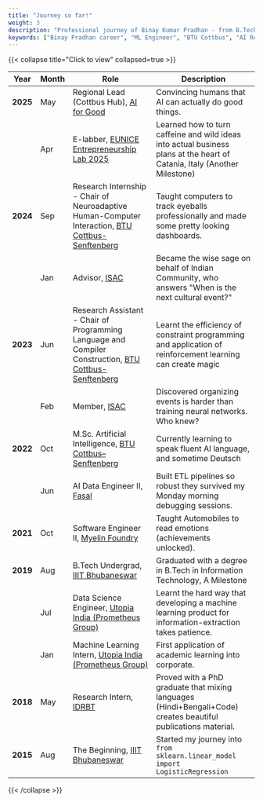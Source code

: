```yaml
---
title: "Journey so far!"
weight: 3
description: "Professional journey of Binay Kumar Pradhan - from B.Tech at IIIT Bhubaneswar to M.Sc AI at BTU Cottbus, through roles at Utopia India, Myelin Foundry, Fasal, and as a research assistant at BTU Cottbus-Senftenberg Germany."
keywords: ["Binay Pradhan career", "ML Engineer", "BTU Cottbus", "AI Researcher", "machine learning", "Data Scientist"]
---
```

<div id="journey"></div>

{{< collapse title="Click to view" collapsed=true >}}

| Year | Month | Role | Description |
|------|-------|------|-------------|
| **2025** | May | Regional Lead (Cottbus Hub), [AI for Good](https://aiforgood.itu.int/speaker/binay-pradhan/) | Convincing humans that AI can actually do good things. |
|  | Apr | E-labber, [EUNICE Entrepreneurship Lab 2025](https://eunice-university.eu/course/entrepreneurship-lab-2025/) | Learned how to turn caffeine and wild ideas into actual business plans at the heart of Catania, Italy (Another Milestone) |
| **2024** | Sep | Research Internship - Chair of Neuroadaptive Human-Computer Interaction, [BTU Cottbus-Senftenberg](https://www.b-tu.de/en/fg-neuroadaptive-hci) | Taught computers to track eyeballs professionally and made some pretty looking dashboards. |
|  | Jan | Advisor, [ISAC](http://isacottbus-btu.web.app) | Became the wise sage on behalf of Indian Community, who answers "When is the next cultural event?" |
| **2023** | Jun | Research Assistant - Chair of Programming Language and Compiler Construction, [BTU Cottbus-Senftenberg](https://www.b-tu.de/en/programmiersprachen-und-compilerbau) | Learnt the efficiency of constraint programming and application of reinforcement learning can create magic |
|  | Feb | Member, [ISAC](http://isacottbus-btu.web.app) | Discovered organizing events is harder than training neural networks. Who knew? |
| **2022** | Oct | M.Sc. Artificial Intelligence, [BTU Cottbus–Senftenberg](https://www.b-tu.de/en/artificial-intelligence-ms) | Currently learning to speak fluent AI language, and sometime Deutsch |
|  | Jun | AI Data Engineer II, [Fasal](https://fasal.co/) | Built ETL pipelines so robust they survived my Monday morning debugging sessions. |
| **2021** | Oct | Software Engineer II, [Myelin Foundry](https://www.myelinfoundry.com/) | Taught Automobiles to read emotions (achievements unlocked). |
| **2019** | Aug | B.Tech Undergrad, [IIIT Bhubaneswar](https://www.iiit-bh.ac.in/) | Graduated with a degree in B.Tech in Information Technology, A Milestone |
|  | Jul | Data Science Engineer, [Utopia India (Prometheus Group)](https://www.utopiainc.com/) | Learnt the hard way that developing a machine learning product for information-extraction takes patience. |
|  | Jan | Machine Learning Intern, [Utopia India (Prometheus Group)](https://www.utopiainc.com/) | First application of academic learning into corporate. |
| **2018** | May | Research Intern, [IDRBT](https://www.idrbt.ac.in/) | Proved with a PhD graduate that mixing languages (Hindi+Bengali+Code) creates beautiful publications material. |
| **2015** | Aug | The Beginning, [IIIT Bhubaneswar](https://www.iiit-bh.ac.in/) | Started my journey into `from sklearn.linear_model import LogisticRegression` |

{{< /collapse >}}
